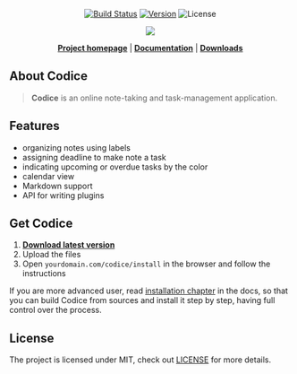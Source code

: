 <p align="center">
<a href="https://travis-ci.org/getcodice/codice"><img src="https://travis-ci.org/getcodice/codice.svg?branch=master" alt="Build Status"></a>
<a href="https://github.com/getcodice/codice/releases"><img src="https://img.shields.io/badge/version-v0.5.0-blue.svg" alt="Version"></a>
<img src="https://img.shields.io/badge/license-MIT-3E8072.svg" alt="License">
</p>

<p align="center"><a href="http://codice.eu" target="_blank"><img src="http://codice.eu/screenshot.png"></a></p>

<p align="center">
<strong><a href="http://codice.eu">Project homepage</a></strong> | 
<strong><a href="http://codice.eu/docs">Documentation</a></strong> |
<strong><a href="https://github.com/getcodice/codice/releases">Downloads</a></strong>
</p>

## About Codice
> **Codice** is an online note-taking and task-management application.

## Features
- organizing notes using labels
- assigning deadline to make note a task
- indicating upcoming or overdue tasks by the color
- calendar view
- Markdown support
- API for writing plugins

## Get Codice
1. **[Download latest version](https://github.com/getcodice/codice/releases)**
2. Upload the files
3. Open `yourdomain.com/codice/install` in the browser and follow the instructions

If you are more advanced user, read [installation chapter](http://codice.eu/docs) in
the docs, so that you can build Codice from sources and install it step by step, having
full control over the process.

## License
The project is licensed under MIT, check out [LICENSE](LICENSE.md) for more details.
